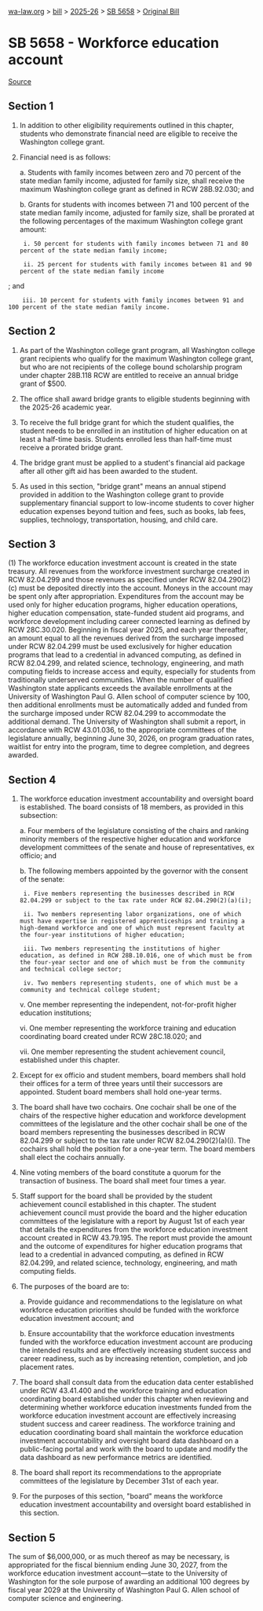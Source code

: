[wa-law.org](/) > [bill](/bill/) > [2025-26](/bill/2025-26/) > [SB 5658](/bill/2025-26/sb/5658/) > [Original Bill](/bill/2025-26/sb/5658/1/)

# SB 5658 - Workforce education account

[Source](http://lawfilesext.leg.wa.gov/biennium/2025-26/Pdf/Bills/Senate%20Bills/5658.pdf)

## Section 1
1. In addition to other eligibility requirements outlined in this chapter, students who demonstrate financial need are eligible to receive the Washington college grant.

2. Financial need is as follows:

    a. Students with family incomes between zero and 70 percent of the state median family income, adjusted for family size, shall receive the maximum Washington college grant as defined in RCW 28B.92.030; and

    b. Grants for students with incomes between 71 and 100 percent of the state median family income, adjusted for family size, shall be prorated at the following percentages of the maximum Washington college grant amount:

        i. 50 percent for students with family incomes between 71 and 80 percent of the state median family income;

        ii. 25 percent for students with family incomes between 81 and 90 percent of the state median family income

; and

        iii. 10 percent for students with family incomes between 91 and 100 percent of the state median family income.

## Section 2
1. As part of the Washington college grant program, all Washington college grant recipients who qualify for the maximum Washington college grant, but who are not recipients of the college bound scholarship program under chapter 28B.118 RCW are entitled to receive an annual bridge grant of $500.

2. The office shall award bridge grants to eligible students beginning with the 2025-26 academic year.

3. To receive the full bridge grant for which the student qualifies, the student needs to be enrolled in an institution of higher education on at least a half-time basis. Students enrolled less than half-time must receive a prorated bridge grant.

4. The bridge grant must be applied to a student's financial aid package after all other gift aid has been awarded to the student.

5. As used in this section, "bridge grant" means an annual stipend provided in addition to the Washington college grant to provide supplementary financial support to low-income students to cover higher education expenses beyond tuition and fees, such as books, lab fees, supplies, technology, transportation, housing, and child care.

## Section 3
(1) The workforce education investment account is created in the state treasury. All revenues from the workforce investment surcharge created in RCW 82.04.299 and those revenues as specified under RCW 82.04.290(2)(c) must be deposited directly into the account. Moneys in the account may be spent only after appropriation. Expenditures from the account may be used only for higher education programs, higher education operations, higher education compensation, state-funded student aid programs, and workforce development including career connected learning as defined by RCW 28C.30.020. Beginning in fiscal year 2025, and each year thereafter, an amount equal to all the revenues derived from the surcharge imposed under RCW 82.04.299 must be used exclusively for higher education programs that lead to a credential in advanced computing, as defined in RCW 82.04.299, and related science, technology, engineering, and math computing fields to increase access and equity, especially for students from traditionally underserved communities. When the number of qualified Washington state applicants exceeds the available enrollments at the University of Washington Paul G. Allen school of computer science by 100, then additional enrollments must be automatically added and funded from the surcharge imposed under RCW 82.04.299 to accommodate the additional demand. The University of Washington shall submit a report, in accordance with RCW 43.01.036, to the appropriate committees of the legislature annually, beginning June 30, 2026, on program graduation rates, waitlist for entry into the program, time to degree completion, and degrees awarded.

## Section 4
1. The workforce education investment accountability and oversight board is established. The board consists of 18 members, as provided in this subsection:

    a. Four members of the legislature consisting of the chairs and ranking minority members of the respective higher education and workforce development committees of the senate and house of representatives, ex officio; and

    b. The following members appointed by the governor with the consent of the senate:

        i. Five members representing the businesses described in RCW 82.04.299 or subject to the tax rate under RCW 82.04.290(2)(a)(i);

        ii. Two members representing labor organizations, one of which must have expertise in registered apprenticeships and training a high-demand workforce and one of which must represent faculty at the four-year institutions of higher education;

        iii. Two members representing the institutions of higher education, as defined in RCW 28B.10.016, one of which must be from the four-year sector and one of which must be from the community and technical college sector;

        iv. Two members representing students, one of which must be a community and technical college student;

    v. One member representing the independent, not-for-profit higher education institutions;

    vi. One member representing the workforce training and education coordinating board created under RCW 28C.18.020; and

    vii. One member representing the student achievement council, established under this chapter.

2. Except for ex officio and student members, board members shall hold their offices for a term of three years until their successors are appointed. Student board members shall hold one-year terms.

3. The board shall have two cochairs. One cochair shall be one of the chairs of the respective higher education and workforce development committees of the legislature and the other cochair shall be one of the board members representing the businesses described in RCW 82.04.299 or subject to the tax rate under RCW 82.04.290(2)(a)(i). The cochairs shall hold the position for a one-year term. The board members shall elect the cochairs annually.

4. Nine voting members of the board constitute a quorum for the transaction of business. The board shall meet four times a year.

5. Staff support for the board shall be provided by the student achievement council established in this chapter. The student achievement council must provide the board and the higher education committees of the legislature with a report by August 1st of each year that details the expenditures from the workforce education investment account created in RCW 43.79.195. The report must provide the amount and the outcome of expenditures for higher education programs that lead to a credential in advanced computing, as defined in RCW 82.04.299, and related science, technology, engineering, and math computing fields.

6. The purposes of the board are to:

    a. Provide guidance and recommendations to the legislature on what workforce education priorities should be funded with the workforce education investment account; and

    b. Ensure accountability that the workforce education investments funded with the workforce education investment account are producing the intended results and are effectively increasing student success and career readiness, such as by increasing retention, completion, and job placement rates.

7. The board shall consult data from the education data center established under RCW 43.41.400 and the workforce training and education coordinating board established under this chapter when reviewing and determining whether workforce education investments funded from the workforce education investment account are effectively increasing student success and career readiness. The workforce training and education coordinating board shall maintain the workforce education investment accountability and oversight board data dashboard on a public-facing portal and work with the board to update and modify the data dashboard as new performance metrics are identified.

8. The board shall report its recommendations to the appropriate committees of the legislature by December 31st of each year.

9. For the purposes of this section, "board" means the workforce education investment accountability and oversight board established in this section.

## Section 5
The sum of $6,000,000, or as much thereof as may be necessary, is appropriated for the fiscal biennium ending June 30, 2027, from the workforce education investment account—state to the University of Washington for the sole purpose of awarding an additional 100 degrees by fiscal year 2029 at the University of Washington Paul G. Allen school of computer science and engineering.
